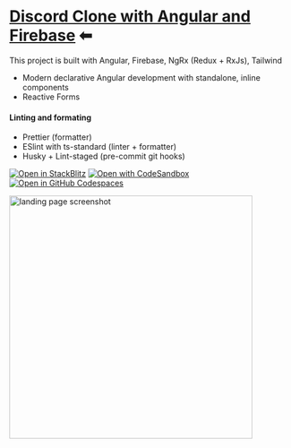 # [Discord Clone with Angular and Firebase]() ⬅
This project is built with Angular, Firebase, NgRx (Redux + RxJs), Tailwind

- Modern declarative Angular development with standalone, inline components
- Reactive Forms

#### Linting and formating
- Prettier (formatter)
- ESlint with ts-standard (linter + formatter)
- Husky + Lint-staged (pre-commit git hooks)

[![Open in StackBlitz](https://developer.stackblitz.com/img/open_in_stackblitz.svg)](https://stackblitz.com/github/ferranJS/discordish)
[![Open with CodeSandbox](https://assets.codesandbox.io/github/button-edit-lime.svg)](https://codesandbox.io/p/sandbox/github/ferranJS/discordish)
[![Open in GitHub Codespaces](https://github.com/codespaces/badge.svg)](https://codespaces.new/ferranJS/discordish?devcontainer_path=.devcontainer/basics/devcontainer.json)

<img src="https://github.com/ferranJS/discordish/blob/main/public/screenshot.png" height="434px" alt="landing page screenshot">
